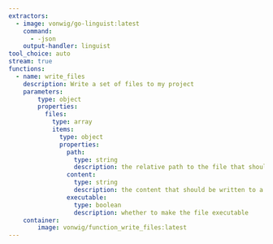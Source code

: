 ```yaml
---
extractors:
  - image: vonwig/go-linguist:latest
    command:
      - -json
    output-handler: linguist
tool_choice: auto
stream: true
functions:
  - name: write_files
    description: Write a set of files to my project
    parameters:
        type: object
        properties:
          files:
            type: array
            items:
              type: object
              properties:
                path:
                  type: string
                  description: the relative path to the file that should be written
                content:
                  type: string
                  description: the content that should be written to a file
                executable:
                  type: boolean
                  description: whether to make the file executable
    container:
        image: vonwig/function_write_files:latest
---
```

